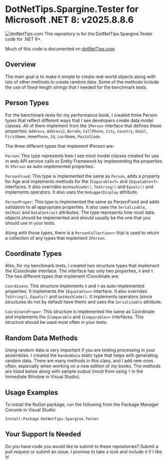 # DotNetTips.Spargine.Tester for Microsoft .NET 8: v2025.8.8.6 

![dotNetTips.com](https://dotnettips.files.wordpress.com/2018/03/cropped-rtw-dotnettips-com-logo05x1.png)
This repository is for the DotNetTips.Spargine.Tester code for .NET 6+.

Much of this code is documented on <a href="https://dotnettips.wordpress.com/tag/dotnettips-utility/" target="_blank">dotNetTips.com</a>.

## Overview
The main goal is to make it simple to create real-world objects along with lots of other methods to create random data. Some of the methods include the use of fixed-length strings that I needed for the benchmark tests.  
## Person Types
For the benchmark tests for my performance book, I created three Person types that reflect different ways that I see developers create data model classes. All of them implement from the `IPerson` interface that defines these properties: `Address`, `Address2`, `BornOn`, `CellPhone`, `City`, `Country`, `Email`, `FirstName`, `HomePhone`, `Id`, `LastName`, `PostalCode`.

The three different types that implement IPerson are:

`Person`: This type represents how I see most model classes created for use in web API service calls or Entity Framework by implementing the properties in `IPerson` as auto-implemented properties.

`PersonFixed`: This type is implemented the same as `Person`, adds a property for Age and implements methods for the `ICoparable<T>` and `IEquatable<T>` interfaces. It also overrides `GetHashCode()`, `ToString()` and `Equals()` and implements operators. It also uses the `DebuggerDisplay` attribute.

`PersonProper`: This type is implemented the same as PersonFixed and adds validation to all appropriate properties. It also uses the `Serializable`, `XmlRoot` and `DataContract` attributes. The type represents how most data objects should be implemented and should usually be the one that you should use in your tests. 

Along with those types, there is a `PersonCollection<>` that is used to return a collection of any types that implement `IPerson`.

## Coordinate Types

Also, for my benchmark tests, I created two structure types that implement the ICoordinate interface. The interface has only two properties, `X` and `Y`. The two different types that implement ICoordinate are:

`Coordinate`: This structure implements `X` and `Y` as auto-implemented properties. It implements the `IEquatable<>` interface. It also overrides `ToString()`, `Equals()` and `GetHashCode()`. It implements operators (since structures do not by default have them) and uses the `Serializable` attribute.

`CoordinateProper`: This structure is implemented the same as Coordinate and implements the `IComparable` and `IComparable<>` interfaces. This structure should be used most often in your tests.

## Random Data Methods
Using random data is very important if you are testing processing in your assemblies. I created the `RandomData` static type that helps with generating random data. There are many methods in this class, and I add new ones often, especially when working on a new edition of my books. The methods are listed below along with sample output (most from using `?` in the Immediate Window in Visual Studio).


## Usage Examples
To install the NuGet package, run the following from the Package Manager Console in Visual Studio:

`Install-Package DotNetTips.Spargine.Tester`

## Your Support Is Needed
Do you have code you would like to submit to these repositories? Submit a pull request or submit an issue. I promise to take a look and include it if I like it!
